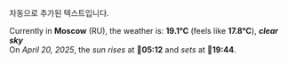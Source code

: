 
자동으로 추가된 텍스트입니다.

<!--START_SECTION:weather:moscow-->
Currently in **Moscow** (RU), the weather is: **19.1°C** (feels like **17.8°C**), ***clear sky***<br/>
On *April 20, 2025*, the *sun rises* at 🌅**05:12** and *sets* at 🌇**19:44**.
<!--END_SECTION:weather-->
